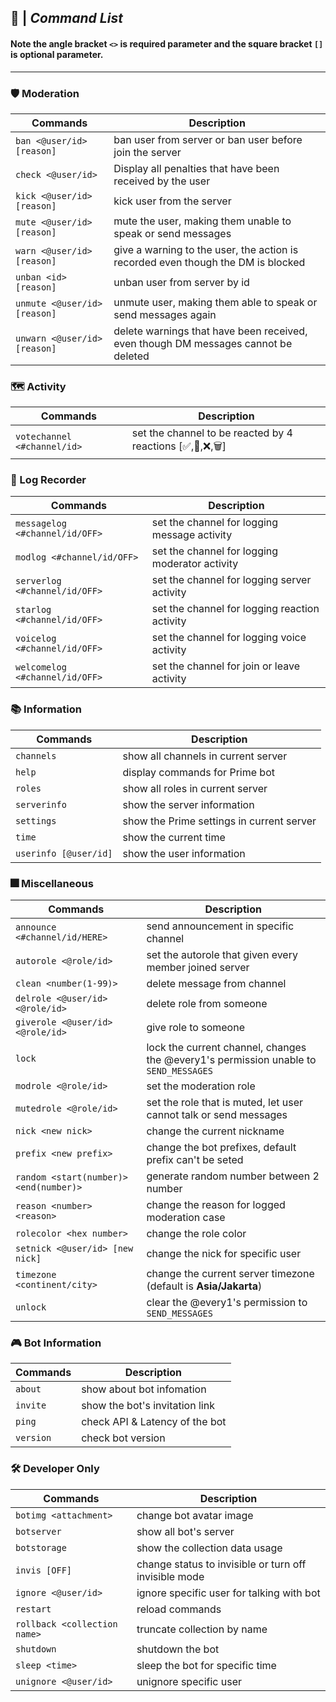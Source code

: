 ## 🍁 | _**Command List**_

#### Note the angle bracket `<>` is required parameter and the square bracket `[]` is optional parameter.
---
### 🛡 Moderation
| Commands | Description |
| --- | --- |
| `ban <@user/id> [reason]` | ban user from server or ban user before join the server|
| `check <@user/id>`| Display all penalties that have been received by the user|
| `kick <@user/id> [reason]` | kick user from the server |
| `mute <@user/id> [reason]` | mute the user, making them unable to speak or send messages|
| `warn <@user/id> [reason]`| give a warning to the user, the action is recorded even though the DM is blocked|
| `unban <id> [reason]`| unban user from server by id |
| `unmute <@user/id> [reason]`| unmute user, making them able to speak or send messages again |
| `unwarn <@user/id> [reason]` | delete warnings that have been received, even though DM messages cannot be deleted |

### 🗺 Activity
| Commands | Description |
| --- | --- |
| `votechannel <#channel/id>` | set the channel to be reacted by 4 reactions [✅,📝,❌,🗑] |

### 📜 Log Recorder
| Commands | Description |
| --- | --- |
| `messagelog <#channel/id/OFF>` | set the channel for logging message activity |
| `modlog <#channel/id/OFF>` | set the channel for logging moderator activity |
| `serverlog <#channel/id/OFF>` | set the channel for logging server activity |
| `starlog <#channel/id/OFF>` | set the channel for logging reaction activity |
| `voicelog <#channel/id/OFF>` | set the channel for logging voice activity |
| `welcomelog <#channel/id/OFF>` | set the channel for join or leave activity |

### 📚 Information
| Commands | Description |
| --- | --- |
| `channels` | show all channels in current server |
| `help` | display commands for Prime bot |
| `roles` | show all roles in current server |
| `serverinfo` | show the server information |
| `settings` | show the Prime settings in current server |
| `time` | show the current time |
| `userinfo [@user/id]` | show the user information |

### 🎆 Miscellaneous
| Commands | Description |
| --- | --- |
| `announce <#channel/id/HERE>` | send announcement in specific channel |
| `autorole <@role/id>` | set the autorole that given every member joined server |
| `clean <number(1-99)>` | delete message from channel |
| `delrole <@user/id> <@role/id>` | delete role from someone |
| `giverole <@user/id> <@role/id>` | give role to someone |
| `lock`| lock the current channel, changes the @every1's permission unable to `SEND_MESSAGES`|
| `modrole <@role/id>` | set the moderation role |
| `mutedrole <@role/id>` | set the role that is muted, let user cannot talk or send messages |
| `nick <new nick>` | change the current nickname |
| `prefix <new prefix>` | change the bot prefixes, default prefix can't be seted |
| `random <start(number)> <end(number)>` | generate random number between 2 number |
| `reason <number> <reason>` | change the reason for logged moderation case |
| `rolecolor <hex number>` | change the role color |
| `setnick <@user/id> [new nick]` | change the nick for specific user |
| `timezone <continent/city>` | change the current server timezone (default is **Asia/Jakarta**) |
| `unlock`| clear the @every1's permission to `SEND_MESSAGES`|

### 🎮 Bot Information
| Commands | Description |
| --- | --- |
| `about` | show about bot infomation |
| `invite` | show the bot's invitation link |
| `ping` | check API & Latency of the bot |
| `version` | check bot version |

### 🛠 Developer Only
| Commands | Description |
| --- | --- |
| `botimg <attachment>` | change bot avatar image |
| `botserver` | show all bot's server |
| `botstorage` | show the collection data usage |
| `invis [OFF]` | change status to invisible or turn off invisible mode |
| `ignore <@user/id>` | ignore specific user for talking with bot |
| `restart` | reload commands |
| `rollback <collection name>` | truncate collection by name |
| `shutdown` | shutdown the bot |
| `sleep <time>` | sleep the bot for specific time |
| `unignore <@user/id>` | unignore specific user |

